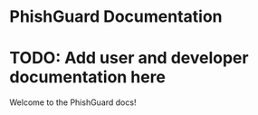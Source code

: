 # PhishGuard Documentation
# TODO: Add user and developer documentation here

Welcome to the PhishGuard docs!
